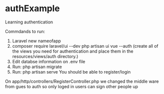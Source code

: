 # authExample

Learning authentication

Commdands to run:

1. Laravel new nameofapp
2. composer require laravel/ui --dev
   php artisan ui vue --auth (create all of the views you need for authentication and place them in the resources/views/auth directory.)
3. Edit databse information on .env file
4. Run: php artisan migrate
5. Run: php artisan serve
   You should be able to register/login

On app/http/controllers/RegisterController.php we changed the middle ware from gues to auth so only loged in users can sign other people up
